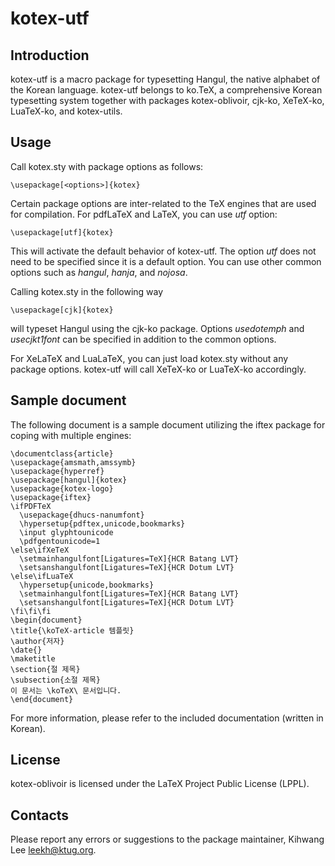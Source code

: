 kotex-utf
=========

Introduction
------------

kotex-utf is a macro package for typesetting Hangul, the native 
alphabet of the Korean language.  kotex-utf belongs to ko.TeX, 
a comprehensive Korean typesetting system together with packages kotex-oblivoir, 
cjk-ko, XeTeX-ko, LuaTeX-ko, and kotex-utils.

Usage
-----

Call kotex.sty with package options as follows:

    \usepackage[<options>]{kotex}

Certain package options are inter-related to the TeX engines
that are used for compilation.
For pdfLaTeX and LaTeX, you can use *utf* option:

    \usepackage[utf]{kotex}

This will activate the default behavior of kotex-utf. The option 
*utf* does not need to be specified since it is a default option. 
You can use other common options such as *hangul*, *hanja*, 
and *nojosa*.

Calling kotex.sty in the following way

    \usepackage[cjk]{kotex}

will typeset Hangul using the cjk-ko package. Options *usedotemph* 
and *usecjkt1font* can be specified in addition to the common options. 

For XeLaTeX and LuaLaTeX, you can just load kotex.sty without 
any package options. kotex-utf will call XeTeX-ko or LuaTeX-ko accordingly.

Sample document
---------------

The following document is a sample document utilizing the iftex 
package for coping with multiple engines:

    \documentclass{article}
    \usepackage{amsmath,amssymb}
    \usepackage{hyperref}
    \usepackage[hangul]{kotex}
    \usepackage{kotex-logo}
    \usepackage{iftex}
    \ifPDFTeX
      \usepackage{dhucs-nanumfont}
      \hypersetup{pdftex,unicode,bookmarks}
      \input glyphtounicode
      \pdfgentounicode=1
    \else\ifXeTeX
      \setmainhangulfont[Ligatures=TeX]{HCR Batang LVT}
      \setsanshangulfont[Ligatures=TeX]{HCR Dotum LVT}
    \else\ifLuaTeX
      \hypersetup{unicode,bookmarks}
      \setmainhangulfont[Ligatures=TeX]{HCR Batang LVT}
      \setsanshangulfont[Ligatures=TeX]{HCR Dotum LVT}
    \fi\fi\fi
    \begin{document}
    \title{\koTeX-article 템플릿}
    \author{저자}
    \date{}
    \maketitle
    \section{절 제목}
    \subsection{소절 제목}
    이 문서는 \koTeX\ 문서입니다.
    \end{document}

For more information, please refer to the included documentation (written in Korean).

License
-------

kotex-oblivoir is licensed under the LaTeX Project Public
License (LPPL).

Contacts
--------

Please report any errors or suggestions to the package maintainer,
Kihwang Lee <leekh@ktug.org>.

